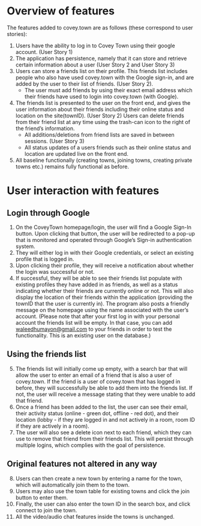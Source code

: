 # Overview of features

The features added to covey.town are as follows (these correspond to user stories):

1. Users have the ability to log in to Covey Town using their google account. (User Story 1)
2. The application has persistence, namely that it can store and retrieve certain information about a user (User Story 2 and User Story 3)
3. Users can store a friends list on their profile. This friends list includes people who also have used covey.town with the Google sign-in, and are added by the user to their list of friends. (User Story 2).
   - The user must add friends by using their exact email address which their friends have used to login into covey.town (with Google).
4. The friends list is presented to the user on the front end, and gives the user information about their friends including their online status and location on the site(townID). (User Story 2)
   Users can delete friends from their friend list at any time using the trash-can icon to the right of the friend’s information.
   - All additions/deletions from friend lists are saved in between sessions. (User Story 3)
   - All status updates of a users friends such as their online status and location are updated live on the front end.
5. All baseline functionally (creating towns, joining towns, creating private towns etc.) remains fully functional as before.

# User interaction with features

## Login through Google

1. On the CoveyTown homepage/login, the user will find a Google Sign-In button. Upon clicking that button, the user will be redirected to a pop-up that is monitored and operated through Google’s Sign-in authentication system.
2. They will either log in with their Google credentials, or select an existing profile that is logged in.
3. Upon clicking their profile, they will receive a notification about whether the login was successful or not.
4. If successful, they will be able to see their friends list populate with existing profiles they have added in as friends, as well as a status indicating whether their friends are currently online or not. This will also display the location of their friends within the application (providing the townID that the user is currently in). The program also posts a friendly message on the homepage using the name associated with the user’s account. (Please note that after your first log in with your personal account the friends list will be empty. In that case, you can add waleedhumayon@gmail.com to your friends in order to test the functionality. This is an existing user on the database.)

## Using the friends list

5. The friends list will initially come up empty, with a search bar that will allow the user to enter an email of a friend that is also a user of covey.town. If the friend is a user of covey.town that has logged in before, they will successfully be able to add them into the friends list. If not, the user will receive a message stating that they were unable to add that friend.
6. Once a friend has been added to the list, the user can see their email, their activity status (online - green dot, offline - red dot), and their location (lobby - if they are logged in and not actively in a room, room ID if they are actively in a room).
7. The user will also see a delete icon next to each friend, which they can use to remove that friend from their friends list. This will persist through multiple logins, which complies with the goal of persistence.

## Original features not altered in any way

8. Users can then create a new town by entering a name for the town, which will automatically join them to the town.
9. Users may also use the town table for existing towns and click the join button to enter them.
10. Finally, the user can also enter the town ID in the search box, and click connect to join the town.
11. All the video/audio chat features inside the towns is unchanged.
